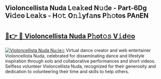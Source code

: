 ## Violoncellista Nuda L𝚎a𝚔ed N𝚞𝚍e - Part-6Dg Vi𝚍𝚎o L𝚎a𝚔s - H𝚘𝚝 O𝚗𝚕yf𝚊ns P𝚑𝚘tos PAnEN

# <h2><a href="http://kfcz6l.oniu.top/?m=Violoncellista+Nuda">🔗👉 🔴 Violoncellista Nuda P𝚑ot𝚘𝚜 V𝚒d𝚎o</a></h2>

[![Violoncellista Nuda Nu𝚍e𝚜](https://i.imgur.com/0qMVB7G.gif)](http://kfcz6l.oniu.top/?m=Violoncellista+Nuda)
Virtual dance creator and web entertainer Violoncellista Nuda, celebrated for disseminating dance and lifestyle inspiration through solo and collaborative performances and short videos. Selfless volunteer Violoncellista Nuda, recognized for their generosity and dedication to volunteering their time and skills to help others.  
